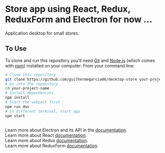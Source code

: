 # Store app using React, Redux, ReduxForm and Electron for now ...

Application desktop for small stores. 

## To Use

To clone and run this repository you'll need [Git](https://git-scm.com) and [Node.js](https://nodejs.org/en/download/) (which comes with [npm](http://npmjs.com)) installed on your computer. From your command line:

```bash
# Clone this repository
git clone https://github.com/guilhermegarcia86/desktop-store your-project-name
# Go into the repository
cd your-project-name
# Install dependencies
npm install
# Start the webpack first
npm run dev
# In different terminal, start app
npm start
```

##

Learn more about Electron and its API in the [documentation](http://electron.atom.io/docs/latest).<br>
Learn more about React [documentation](https://facebook.github.io/react/docs/hello-world.html).<br>
Learn more about Redux [documentation](http://redux.js.org/).<br>
Learn more about ReduxForm [documentation](https://github.com/erikras/redux-form).